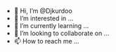 - 👋 Hi, I’m @Djkurdoo
- 👀 I’m interested in ...
- 🌱 I’m currently learning ...
- 💞️ I’m looking to collaborate on ...
- 📫 How to reach me ...

<!---
Djkurdoo/Djkurdoo is a ✨ special ✨ repository because its `README.md` (this file) appears on your GitHub profile.
You can click the Preview link to take a look at your changes.
--->
